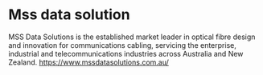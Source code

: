 # Mss data solution
MSS Data Solutions is the established market leader in optical fibre design and innovation for communications cabling, servicing the enterprise, industrial and telecommunications industries across Australia and New Zealand.
https://www.mssdatasolutions.com.au/
